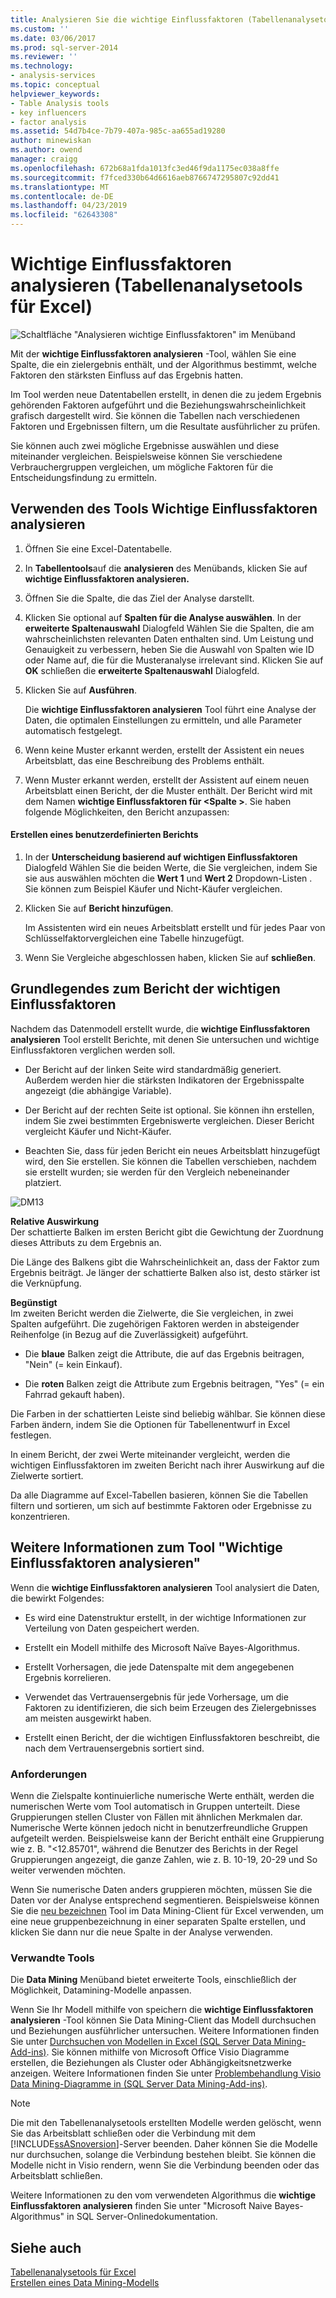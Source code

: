 ```yaml
---
title: Analysieren Sie die wichtige Einflussfaktoren (Tabellenanalysetools für Excel) | Microsoft-Dokumentation
ms.custom: ''
ms.date: 03/06/2017
ms.prod: sql-server-2014
ms.reviewer: ''
ms.technology:
- analysis-services
ms.topic: conceptual
helpviewer_keywords:
- Table Analysis tools
- key influencers
- factor analysis
ms.assetid: 54d7b4ce-7b79-407a-985c-aa655ad19280
author: minewiskan
ms.author: owend
manager: craigg
ms.openlocfilehash: 672b68a1fda1013fc3ed46f9da1175ec038a8ffe
ms.sourcegitcommit: f7fced330b64d6616aeb8766747295807c92dd41
ms.translationtype: MT
ms.contentlocale: de-DE
ms.lasthandoff: 04/23/2019
ms.locfileid: "62643308"
---
```

# <a name="analyze-key-influencers-table-analysis-tools-for-excel"></a>Wichtige Einflussfaktoren analysieren (Tabellenanalysetools für Excel)
  ![Schaltfläche "Analysieren wichtige Einflussfaktoren" im Menüband](media/tat-aki.gif "wichtige Einflussfaktoren analysieren-Schaltfläche im Menüband")  
  
 Mit der **wichtige Einflussfaktoren analysieren** -Tool, wählen Sie eine Spalte, die ein zielergebnis enthält, und der Algorithmus bestimmt, welche Faktoren den stärksten Einfluss auf das Ergebnis hatten.  
  
 Im Tool werden neue Datentabellen erstellt, in denen die zu jedem Ergebnis gehörenden Faktoren aufgeführt und die Beziehungswahrscheinlichkeit grafisch dargestellt wird. Sie können die Tabellen nach verschiedenen Faktoren und Ergebnissen filtern, um die Resultate ausführlicher zu prüfen.  
  
 Sie können auch zwei mögliche Ergebnisse auswählen und diese miteinander vergleichen. Beispielsweise können Sie verschiedene Verbrauchergruppen vergleichen, um mögliche Faktoren für die Entscheidungsfindung zu ermitteln.  
  
## <a name="using-the-analyze-key-influencers-tool"></a>Verwenden des Tools Wichtige Einflussfaktoren analysieren  
  
1.  Öffnen Sie eine Excel-Datentabelle.  
  
2.  In **Tabellentools**auf die **analysieren** des Menübands, klicken Sie auf **wichtige Einflussfaktoren analysieren.**  
  
3.  Öffnen Sie die Spalte, die das Ziel der Analyse darstellt.  
  
4.  Klicken Sie optional auf **Spalten für die Analyse auswählen**. In der **erweiterte Spaltenauswahl** Dialogfeld Wählen Sie die Spalten, die am wahrscheinlichsten relevanten Daten enthalten sind. Um Leistung und Genauigkeit zu verbessern, heben Sie die Auswahl von Spalten wie ID oder Name auf, die für die Musteranalyse irrelevant sind. Klicken Sie auf **OK** schließen die **erweiterte Spaltenauswahl** Dialogfeld.  
  
5.  Klicken Sie auf **Ausführen**.  
  
     Die **wichtige Einflussfaktoren analysieren** Tool führt eine Analyse der Daten, die optimalen Einstellungen zu ermitteln, und alle Parameter automatisch festgelegt.  
  
6.  Wenn keine Muster erkannt werden, erstellt der Assistent ein neues Arbeitsblatt, das eine Beschreibung des Problems enthält.  
  
7.  Wenn Muster erkannt werden, erstellt der Assistent auf einem neuen Arbeitsblatt einen Bericht, der die Muster enthält. Der Bericht wird mit dem Namen **wichtige Einflussfaktoren für \<Spalte >**. Sie haben folgende Möglichkeiten, den Bericht anzupassen:  
  
#### <a name="create-a-custom-report"></a>Erstellen eines benutzerdefinierten Berichts  
  
1.  In der **Unterscheidung basierend auf wichtigen Einflussfaktoren** Dialogfeld Wählen Sie die beiden Werte, die Sie vergleichen, indem Sie sie aus auswählen möchten die **Wert 1** und **Wert 2** Dropdown-Listen . Sie können zum Beispiel Käufer und Nicht-Käufer vergleichen.  
  
2.  Klicken Sie auf **Bericht hinzufügen**.  
  
     Im Assistenten wird ein neues Arbeitsblatt erstellt und für jedes Paar von Schlüsselfaktorvergleichen eine Tabelle hinzugefügt.  
  
3.  Wenn Sie Vergleiche abgeschlossen haben, klicken Sie auf **schließen**.  
  
## <a name="understanding-the-key-influencers-report"></a>Grundlegendes zum Bericht der wichtigen Einflussfaktoren  
 Nachdem das Datenmodell erstellt wurde, die **wichtige Einflussfaktoren analysieren** Tool erstellt Berichte, mit denen Sie untersuchen und wichtige Einflussfaktoren verglichen werden soll.  
  
-   Der Bericht auf der linken Seite wird standardmäßig generiert. Außerdem werden hier die stärksten Indikatoren der Ergebnisspalte angezeigt (die abhängige Variable).  
  
-   Der Bericht auf der rechten Seite ist optional. Sie können ihn erstellen, indem Sie zwei bestimmten Ergebniswerte vergleichen. Dieser Bericht vergleicht Käufer und Nicht-Käufer.  
  
-   Beachten Sie, dass für jeden Bericht ein neues Arbeitsblatt hinzugefügt wird, den Sie erstellen. Sie können die Tabellen verschieben, nachdem sie erstellt wurden; sie werden für den Vergleich nebeneinander platziert.  
  
 ![DM13](media/dm13-tat-aki-report.gif "DM13")  
  
 **Relative Auswirkung**  
 Der schattierte Balken im ersten Bericht gibt die Gewichtung der Zuordnung dieses Attributs zu dem Ergebnis an.  
  
 Die Länge des Balkens gibt die Wahrscheinlichkeit an, dass der Faktor zum Ergebnis beiträgt. Je länger der schattierte Balken also ist, desto stärker ist die Verknüpfung.  
  
 **Begünstigt**  
 Im zweiten Bericht werden die Zielwerte, die Sie vergleichen, in zwei Spalten aufgeführt. Die zugehörigen Faktoren werden in absteigender Reihenfolge (in Bezug auf die Zuverlässigkeit) aufgeführt.  
  
-   Die **blaue** Balken zeigt die Attribute, die auf das Ergebnis beitragen, "Nein" (= kein Einkauf).  
  
-   Die **roten** Balken zeigt die Attribute zum Ergebnis beitragen, "Yes" (= ein Fahrrad gekauft haben).  
  
 Die Farben in der schattierten Leiste sind beliebig wählbar. Sie können diese Farben ändern, indem Sie die Optionen für Tabellenentwurf in Excel festlegen.  
  
 In einem Bericht, der zwei Werte miteinander vergleicht, werden die wichtigen Einflussfaktoren im zweiten Bericht nach ihrer Auswirkung auf die Zielwerte sortiert.  
  
 Da alle Diagramme auf Excel-Tabellen basieren, können Sie die Tabellen filtern und sortieren, um sich auf bestimmte Faktoren oder Ergebnisse zu konzentrieren.  
  
## <a name="more-about-the-analyze-key-influencers-tool"></a>Weitere Informationen zum Tool "Wichtige Einflussfaktoren analysieren"  
 Wenn die **wichtige Einflussfaktoren analysieren** Tool analysiert die Daten, die bewirkt Folgendes:  
  
-   Es wird eine Datenstruktur erstellt, in der wichtige Informationen zur Verteilung von Daten gespeichert werden.  
  
-   Erstellt ein Modell mithilfe des Microsoft Naïve Bayes-Algorithmus.  
  
-   Erstellt Vorhersagen, die jede Datenspalte mit dem angegebenen Ergebnis korrelieren.  
  
-   Verwendet das Vertrauensergebnis für jede Vorhersage, um die Faktoren zu identifizieren, die sich beim Erzeugen des Zielergebnisses am meisten ausgewirkt haben.  
  
-   Erstellt einen Bericht, der die wichtigen Einflussfaktoren beschreibt, die nach dem Vertrauensergebnis sortiert sind.  
  
### <a name="requirements"></a>Anforderungen  
 Wenn die Zielspalte kontinuierliche numerische Werte enthält, werden die numerischen Werte vom Tool automatisch in Gruppen unterteilt. Diese Gruppierungen stellen Cluster von Fällen mit ähnlichen Merkmalen dar. Numerische Werte können jedoch nicht in benutzerfreundliche Gruppen aufgeteilt werden. Beispielsweise kann der Bericht enthält eine Gruppierung wie z. B. "\<12.85701", während die Benutzer des Berichts in der Regel Gruppierungen angezeigt, die ganze Zahlen, wie z. B. 10-19, 20-29 und So weiter verwenden möchten.  
  
 Wenn Sie numerische Daten anders gruppieren möchten, müssen Sie die Daten vor der Analyse entsprechend segmentieren. Beispielsweise können Sie die [neu bezeichnen](relabel-sql-server-data-mining-add-ins.md) Tool im Data Mining-Client für Excel verwenden, um eine neue gruppenbezeichnung in einer separaten Spalte erstellen, und klicken Sie dann nur die neue Spalte in der Analyse verwenden.  
  
### <a name="related-tools"></a>Verwandte Tools  
 Die **Data Mining** Menüband bietet erweiterte Tools, einschließlich der Möglichkeit, Datamining-Modelle anpassen.  
  
 Wenn Sie Ihr Modell mithilfe von speichern die **wichtige Einflussfaktoren analysieren** -Tool können Sie Data Mining-Client das Modell durchsuchen und Beziehungen ausführlicher untersuchen. Weitere Informationen finden Sie unter [Durchsuchen von Modellen in Excel &#40;SQL Server Data Mining-Add-ins&#41;](browsing-models-in-excel-sql-server-data-mining-add-ins.md). Sie können mithilfe von Microsoft Office Visio Diagramme erstellen, die Beziehungen als Cluster oder Abhängigkeitsnetzwerke anzeigen. Weitere Informationen finden Sie unter [Problembehandlung Visio Data Mining-Diagramme in &#40;SQL Server Data Mining-Add-ins&#41;](troubleshooting-visio-data-mining-diagrams-sql-server-data-mining-add-ins.md).  
  
> [!NOTE]  
>  Die mit den Tabellenanalysetools erstellten Modelle werden gelöscht, wenn Sie das Arbeitsblatt schließen oder die Verbindung mit dem [!INCLUDE[ssASnoversion](../includes/ssasnoversion-md.md)]-Server beenden. Daher können Sie die Modelle nur durchsuchen, solange die Verbindung bestehen bleibt. Sie können die Modelle nicht in Visio rendern, wenn Sie die Verbindung beenden oder das Arbeitsblatt schließen.  
  
 Weitere Informationen zu den vom verwendeten Algorithmus die **wichtige Einflussfaktoren analysieren** finden Sie unter "Microsoft Naive Bayes-Algorithmus" in SQL Server-Onlinedokumentation.  
  
## <a name="see-also"></a>Siehe auch  
 [Tabellenanalysetools für Excel](table-analysis-tools-for-excel.md)   
 [Erstellen eines Data Mining-Modells](creating-a-data-mining-model.md)  
  
  
